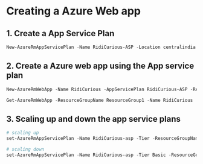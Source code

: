 # Creating a Azure Web app

## 1. Create a App Service Plan

```PowerShell
New-AzureRmAppServicePlan -Name RidiCurious-ASP -Location centralindia -ResourceGroupName ResourceGroup1 -Tier Free
```
## 2. Create a Azure web app using the App service plan

```PowerShell
New-AzureRmWebApp -Name RidiCurious -AppServicePlan RidiCurious-ASP -ResourceGroupName ResourceGroup1 -Location centralindia 

Get-AzureRmWebApp -ResourceGroupName ResourceGroup1 -Name RidiCurious
```

## 3. Scaling up and down the app service plans
```PowerShell
# scaling up
set-AzureRmAppServicePlan -Name RidiCurious-asp -Tier -ResourceGroupName resourcegroup1

# scaling down
set-AzureRmAppServicePlan -Name RidiCurious-asp -Tier Basic -ResourceGroupName resourcegroup1
```
